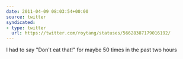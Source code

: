 ```yaml
---
date: 2011-04-09 08:03:54+00:00
source: twitter
syndicated:
- type: twitter
  url: https://twitter.com/roytang/statuses/56628387179016192/
---
```


I had to say "Don't eat that!" for maybe 50 times in the past two hours